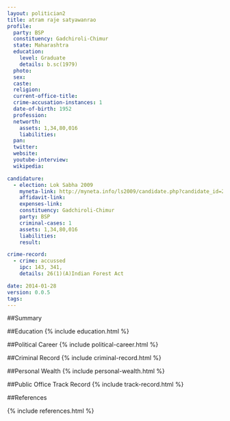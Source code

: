 ```yaml
---
layout: politician2
title: atram raje satyawanrao
profile: 
  party: BSP
  constituency: Gadchiroli-Chimur
  state: Maharashtra
  education: 
    level: Graduate
    details: b.sc(1979)
  photo: 
  sex: 
  caste: 
  religion: 
  current-office-title: 
  crime-accusation-instances: 1
  date-of-birth: 1952
  profession: 
  networth: 
    assets: 1,34,80,016
    liabilities: 
  pan: 
  twitter: 
  website: 
  youtube-interview: 
  wikipedia: 

candidature: 
  - election: Lok Sabha 2009
    myneta-link: http://myneta.info/ls2009/candidate.php?candidate_id=220
    affidavit-link: 
    expenses-link: 
    constituency: Gadchiroli-Chimur 
    party: BSP
    criminal-cases: 1
    assets: 1,34,80,016
    liabilities: 
    result:  

crime-record: 
  - crime: accussed
    ipc: 143, 341,
    details: 26(1)(A)Indian Forest Act 

date: 2014-01-28
version: 0.0.5
tags: 
---
```

##Summary


##Education
{% include education.html %}


##Political Career
{% include political-career.html %}


##Criminal Record
{% include criminal-record.html %}


##Personal Wealth
{% include personal-wealth.html %}


##Public Office Track Record
{% include track-record.html %}


##References


{% include references.html %}